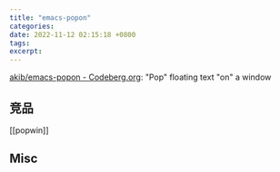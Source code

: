 ```yaml
---
title: "emacs-popon"
categories: 
date: 2022-11-12 02:15:18 +0800
tags: 
excerpt: 
---
```






[akib/emacs-popon - Codeberg.org](https://codeberg.org/akib/emacs-popon): "Pop" floating text "on" a window


## 竞品

[[popwin]]

## Misc



